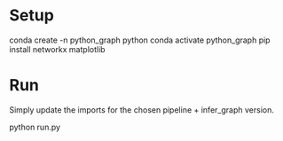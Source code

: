 # Setup

  conda create -n python_graph python
  conda activate python_graph
  pip install networkx matplotlib


# Run

Simply update the imports for the chosen pipeline + infer_graph version.

  python run.py

